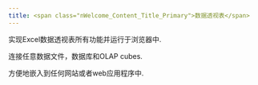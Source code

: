 ```yaml
---
title: <span class="nWelcome_Content_Title_Primary">数据透视表</span>
---
```

<p>实现Excel数据透视表所有功能并运行于浏览器中.</p>
<p>连接任意数据文件，数据库和OLAP cubes.</p>
<p>方便地嵌入到任何网站或者web应用程序中.</p>
 
